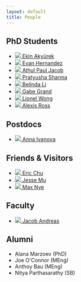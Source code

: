 ```yaml
---
layout: default
title: People
---
```


## PhD Students

<ul class="people">
  <li>
    <a href="https://www.mit.edu/~akyurek"> 
    <img src="assets/images/ekin.jpg">
    Ekin Akyürek
    </a>
  </li>
  <li>
    <a href="https://evandez.com/">
    <img src="assets/images/evan.jpg">
    Evan Hernandez
    </a>
  </li>
  <li>
    <a href="https://apjacob.me/">
    <img src="assets/images/apjacob.jpg">
    Athul Paul Jacob
    </a>
  </li>
  <li>
    <a href="https://pratyushasharma.github.io/">
    <img src="assets/images/pratyusha.jpg">
    Pratyusha Sharma
    </a>
  </li>
  <li>
    <a href="https://belindal.github.io/">
    <img src="assets/images/belinda.jpg">
    Belinda Li
    </a>
  </li>
  <li>
    <a href="https://www.gabegrand.com/">
    <img src="assets/images/gabe.jpg">
    Gabe Grand 
    </a>
  </li>
  <li>
    <a href="https://web.mit.edu/zyzzyva/www/academic.html">
    <img src="assets/images/lio.png">
    Lionel Wong
    </a>
  </li>
  <li>
    <a href="https://alexisjihyeross.github.io/">
    <img src="assets/images/alexis.jpg">
    Alexis Ross
    </a>
  </li> 
</ul>

## Postdocs 

<ul class="people">
  <li>
    <a href="https://anna-ivanova.net/">
    <img src="assets/images/anna.jpg">
    Anna Ivanova 
    </a>
  </li>
</ul>

## Friends & Visitors

<ul class="people">
  <li>
    <a href="http://web.media.mit.edu/~echu/">
    <img src="assets/images/echu.jpg">
    Eric Chu
    </a>
  </li>
  <li>
    <a href="https://cs.stanford.edu/~muj/">
    <img src="https://cs.stanford.edu/~muj/assets/images/bw.jpg">
    Jesse Mu
    </a>
  </li>

  <li>
    <a href="http://maxwellnye.github.io/">
    <img src="https://maxwellnye.github.io/assets/images/biopic.jpg">
    Max Nye
    </a>
  </li>
</ul>

## Faculty

<ul class="people">
  <li>
    <a href="https://web.mit.edu/jda/www/">
      <img src="assets/images/jacob.jpg">
      Jacob Andreas
    </a>
  </li>
</ul>

## Alumni

<ul>
  <li>
    Alana Marzoev (PhD)
  </li>
  <li>
    Joe O'Connor (MEng)
  </li>
  <li>
    Anthoy Bau (MEng)
  </li>
  <li>
    Nitya Parthasarathy (SB)
  </li>
</ul>

